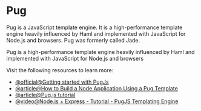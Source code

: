 # Pug

Pug is a JavaScript template engine. It is a high-performance template engine heavily influenced by Haml and implemented with JavaScript for Node.js and browsers. Pug was formerly called Jade.

Pug is a high-performance template engine heavily influenced by Haml and implemented with JavaScript for Node.js and browsers

Visit the following resources to learn more:

- [@official@Getting started with PugJs](https://pugjs.org/api/getting-started.html)
- [@article@How to Build a Node Application Using a Pug Template](https://blog.bitsrc.io/how-to-build-a-node-application-using-a-pug-template-7319ab1bba69?gi=40b338891148)
- [@article@Pug.js tutorial](https://zetcode.com/javascript/pugjs/)
- [@video@Node.js + Express - Tutorial - PugJS Templating Engine](https://www.youtube.com/watch?v=DSp9ExFw3Ig)